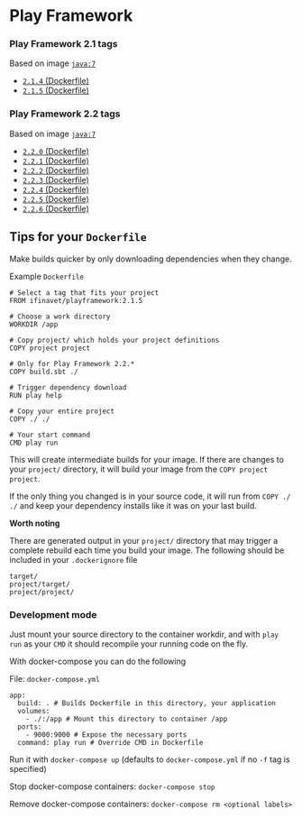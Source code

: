 # Play Framework

### Play Framework 2.1 tags

Based on image [`java:7`](https://hub.docker.com/_/java/)

- [`2.1.4` (Dockerfile)](https://github.com/ifi-navet/docker-playframework/tree/2.1.4)
- [`2.1.5` (Dockerfile)](https://github.com/ifi-navet/docker-playframework/tree/2.1.5)

### Play Framework 2.2 tags

Based on image [`java:7`](https://hub.docker.com/_/java/)

- [`2.2.0` (Dockerfile)](https://github.com/ifi-navet/docker-playframework/tree/2.2.0)
- [`2.2.1` (Dockerfile)](https://github.com/ifi-navet/docker-playframework/tree/2.2.1)
- [`2.2.2` (Dockerfile)](https://github.com/ifi-navet/docker-playframework/tree/2.2.2)
- [`2.2.3` (Dockerfile)](https://github.com/ifi-navet/docker-playframework/tree/2.2.3)
- [`2.2.4` (Dockerfile)](https://github.com/ifi-navet/docker-playframework/tree/2.2.4)
- [`2.2.5` (Dockerfile)](https://github.com/ifi-navet/docker-playframework/tree/2.2.5)
- [`2.2.6` (Dockerfile)](https://github.com/ifi-navet/docker-playframework/tree/2.2.6)

## Tips for your `Dockerfile`

Make builds quicker by only downloading dependencies when they change.

Example `Dockerfile`

```
# Select a tag that fits your project
FROM ifinavet/playframework:2.1.5

# Choose a work directory
WORKDIR /app

# Copy project/ which holds your project definitions
COPY project project

# Only for Play Framework 2.2.*
COPY build.sbt ./

# Trigger dependency download
RUN play help

# Copy your entire project
COPY ./ ./

# Your start command
CMD play run
```

This will create intermediate builds for your image.
If there are changes to your `project/` directory, it will build your image from the `COPY project project`.

If the only thing you changed is in your source code, it will run from `COPY ./ ./` and keep your dependency installs like it was on your last build.


**Worth noting**

There are generated output in your `project/` directory that may trigger a complete rebuild each time you build your image.
The following should be included in your `.dockerignore` file

```
target/
project/target/
project/project/
```

### Development mode

Just mount your source directory to the container workdir, and with `play run` as your `CMD` it should recompile your running code on the fly.

With docker-compose you can do the following

File: `docker-compose.yml`

```
app:
  build: . # Builds Dockerfile in this directory, your application
  volumes:
    - ./:/app # Mount this directory to container /app
  ports:
    - 9000:9000 # Expose the necessary ports
  command: play run # Override CMD in Dockerfile
```

Run it with `docker-compose up` (defaults to `docker-compose.yml` if no `-f` tag is specified)

Stop docker-compose containers: `docker-compose stop`

Remove docker-compose containers: `docker-compose rm <optional labels>`

